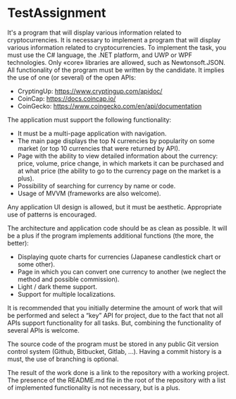 # TestAssignment
It's a program that will display various information related to cryptocurrencies.
It is necessary to implement a program that will display various information
related to cryptocurrencies.
To implement the task, you must use the C# language, the .NET platform, and
UWP or WPF technologies. Only «core» libraries are allowed, such as
Newtonsoft.JSON. All functionality of the program must be written by the candidate.
It implies the use of one (or several) of the open APIs:
* CryptingUp: https://www.cryptingup.com/apidoc/
* CoinCap: https://docs.coincap.io/
* CoinGecko: https://www.coingecko.com/en/api/documentation

The application must support the following functionality:
* It must be a multi-page application with navigation.
* The main page displays the top N currencies by popularity on some market
(or top 10 currencies that were returned by API).
* Page with the ability to view detailed information about the currency:
price, volume, price change, in which markets it can be purchased and at what price (the
ability to go to the currency page on the market is a plus).
* Possibility of searching for currency by name or code.
* Usage of MVVM (frameworks are also welcome).

Any application UI design is allowed, but it must be aesthetic.
Appropriate use of patterns is encouraged.

The architecture and application code should be as clean as possible.
It will be a plus if the program implements additional functions (the more, the
better):
* Displaying quote charts for currencies (Japanese candlestick chart or some
other).
* Page in which you can convert one currency to another (we neglect the
method and possible commission).
* Light / dark theme support.
* Support for multiple localizations.

It is recommended that you initially determine the amount of work that will be
performed and select a “key” API for project, due to the fact that not all APIs support
functionality for all tasks. But, combining the functionality of several APIs is welcome.

The source code of the program must be stored in any public Git version control
system (Github, Bitbucket, Gitlab, ...). Having a commit history is a must, the use of
branching is optional.

The result of the work done is a link to the repository with a working project.
The presence of the README.md file in the root of the repository with a list of
implemented functionality is not necessary, but is a plus.
